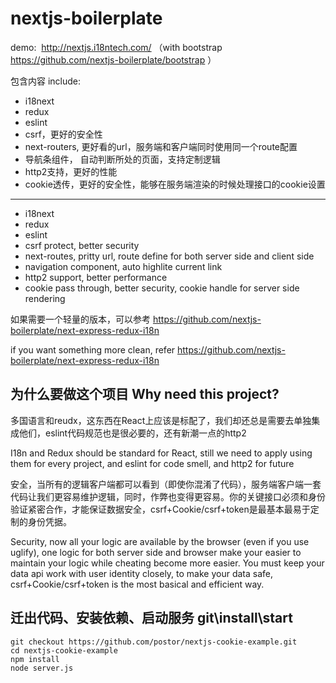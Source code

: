 # nextjs-boilerplate

demo:  http://nextjs.i18ntech.com/ （with bootstrap https://github.com/nextjs-boilerplate/bootstrap ）

包含内容 include:

- i18next
- redux
- eslint
- csrf，更好的安全性
- next-routers, 更好看的url，服务端和客户端同时使用同一个route配置
- 导航条组件， 自动判断所处的页面，支持定制逻辑
- http2支持，更好的性能
- cookie透传，更好的安全性，能够在服务端渲染的时候处理接口的cookie设置

----

- i18next
- redux
- eslint
- csrf protect, better security
- next-routes, pritty url, route define for both server side and client side
- navigation component, auto highlite current link
- http2 support, better performance
- cookie pass through, better security, cookie handle for server side rendering 

如果需要一个轻量的版本，可以参考 https://github.com/nextjs-boilerplate/next-express-redux-i18n 

if you want something more clean, refer https://github.com/nextjs-boilerplate/next-express-redux-i18n 

## 为什么要做这个项目 Why need this project?

多国语言和reudx，这东西在React上应该是标配了，我们却还总是需要去单独集成他们，eslint代码规范也是很必要的，还有新潮一点的http2

I18n and Redux should be standard for React, still we need to apply using them for every project, and eslint for code smell, and http2 for future

安全，当所有的逻辑客户端都可以看到（即使你混淆了代码），服务端客户端一套代码让我们更容易维护逻辑，同时，作弊也变得更容易。你的关键接口必须和身份验证紧密合作，才能保证数据安全，csrf+Cookie/csrf+token是最基本最易于定制的身份凭据。

Security, now all your logic are available by the browser (even if you use uglify), one logic for both server side and browser make your easier to maintain your logic while cheating become more easier. You must keep your data api work with user identity closely, to make your data safe, csrf+Cookie/csrf+token is the most basical and efficient way.


## 迁出代码、安装依赖、启动服务 git\install\start

```
git checkout https://github.com/postor/nextjs-cookie-example.git
cd nextjs-cookie-example
npm install
node server.js
```


